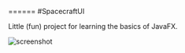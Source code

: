 ======
#SpacecraftUI

Little (fun) project for learning the basics of JavaFX.

![screenshot](https://github.com/daklassen/spacecraftUI/master/img/screenshot.png)